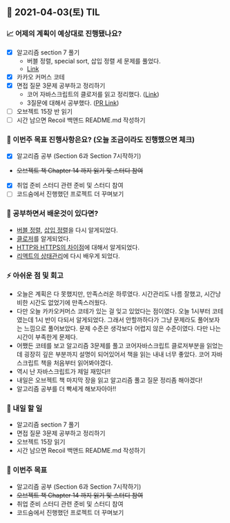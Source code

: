 ## 📆 2021-04-03(토) TIL

### 📈 어제의 계획이 예상대로 진행됐나요?
- [x] 알고리즘 section 7 풀기
  - 버블 정렬, special sort, 삽입 정렬 세 문제를 풀었다.
  - [Link](https://github.com/saseungmin/daily_coding_dojo/tree/master/inflearn_algorism/section7)
- [x] 카카오 커머스 코테
- [x] 면접 질문 3문제 공부하고 정리하기
  - 코어 자바스크립트의 클로저를 읽고 정리했다. ([Link](https://github.com/saseungmin/reading_books_record_repository/tree/master/%EC%BD%94%EC%96%B4%20%EC%9E%90%EB%B0%94%EC%8A%A4%ED%81%AC%EB%A6%BD%ED%8A%B8/Chapter%205))
  - 3질문에 대해서 공부했다. ([PR Link](https://github.com/Fortuna-Study/Frontend-Interview-Library/pull/6))
- [ ] 오브젝트 15장 반 읽기
- [ ] 시간 남으면 Recoil 백앤드 README.md 작성하기

### 🦄 이번주 목표 진행사항은요? (오늘 조금이라도 진행했으면 체크)
- [x] 알고리즘 공부 (Section 6과 Section 7시작하기)
- ~~오브젝트 책 Chapter 14 까지 읽기 및 스터디 참여~~
- [x] 취업 준비 스터디 관련 준비 및 스터디 참여
- [ ] 코드숨에서 진행했던 프로젝트 더 꾸며보기

### 🤔 공부하면서 배운것이 있다면?

- [버블 정렬](https://github.com/saseungmin/daily_coding_dojo/tree/master/inflearn_algorism/section7/solution2), [삽입 정렬](https://github.com/saseungmin/daily_coding_dojo/tree/master/inflearn_algorism/section7/solution4)을 다시 알게되었다.
- [클로저](https://github.com/saseungmin/reading_books_record_repository/tree/master/%EC%BD%94%EC%96%B4%20%EC%9E%90%EB%B0%94%EC%8A%A4%ED%81%AC%EB%A6%BD%ED%8A%B8/Chapter%205)를 알게되었다.
- [HTTP와 HTTPS의 차이점](https://github.com/Fortuna-Study/Frontend-Interview-Library/tree/main/week_2/seungmin#-http%EC%99%80-https%EC%9D%98-%EC%B0%A8%EC%9D%B4%EC%A0%90%EC%9D%80)에 대해서 알게되었다.
- [리액트의 상태관리](https://github.com/Fortuna-Study/Frontend-Interview-Library/tree/main/week_2/seungmin#-%EB%A6%AC%EC%95%A1%ED%8A%B8%EC%9D%98-%EC%83%81%ED%83%9C%EA%B4%80%EB%A6%AC%EC%97%90-%EB%8C%80%ED%95%B4%EC%84%9C-%EA%B2%BD%ED%97%98%EA%B3%BC-%EB%8D%94%EB%B6%88%EC%96%B4-%EC%84%A4%EB%AA%85%ED%95%98%EB%9D%BC)에 다시 배우게 되었다.

### ⚡ 아쉬운 점 및 회고
- 오늘은 계획은 다 못했지만, 만족스러운 하루였다. 시간관리도 나름 잘했고, 시간낭비한 시간도 없었기에 만족스러웠다.
- 다만 오늘 카카오커머스 코테가 있는 걸 잊고 있었다는 점이였다. 오늘 1시부터 코테였는데 1시 반이 다되서 알게되었다. 그래서 안할까하다가 그냥 문제라도 풀어보자는 느낌으로 풀어보았다. 문제 수준은 생각보다 어렵지 않은 수준이였다. 다만 나는 시간이 부족한게 문제다.
- 어쨌든 코테를 보고 알고리즘 3문제를 풀고 코어자바스크립트 클로저부분을 읽었는데 굉장히 깊은 부분까지 설명이 되어있어서 책을 읽는 내내 너무 좋았다. 코어 자바스크립트 책을 처음부터 읽어봐야겠다.
- 역시 난 자바스크립트가 제일 재밌다!!
- 내일은 오브젝트 책 마지막 장을 읽고 알고리즘 풀고 질문 정리좀 해야겠다!
- 알고리즘 공부를 더 빡세게 해보자아아!!

### 🚀 내일 할 일
- 알고리즘 section 7 풀기
- 면접 질문 3문제 공부하고 정리하기
- 오브젝트 15장 읽기
- 시간 남으면 Recoil 백앤드 README.md 작성하기

### 🎯 이번주 목표
- 알고리즘 공부 (Section 6과 Section 7시작하기)
- ~~오브젝트 책 Chapter 14 까지 읽기 및 스터디 참여~~
- 취업 준비 스터디 관련 준비 및 스터디 참여
- 코드숨에서 진행했던 프로젝트 더 꾸며보기